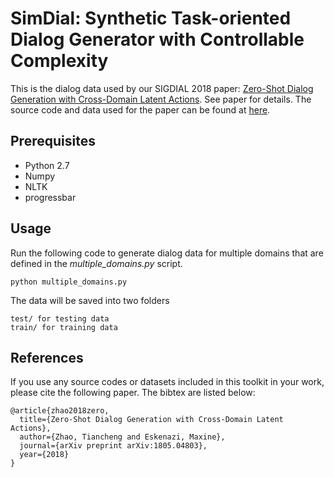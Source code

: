 # SimDial: Synthetic Task-oriented Dialog Generator with Controllable Complexity
This is the dialog data used 
by our SIGDIAL 2018 paper: [Zero-Shot Dialog Generation with Cross-Domain Latent Actions](https://arxiv.org/abs/1805.04803). 
See paper for details. The source code and data used for the paper can be found at [here](https://github.com/snakeztc/NeuralDialog-ZSDG).

## Prerequisites
 - Python 2.7
 - Numpy
 - NLTK
 - progressbar
 
 
## Usage 
Run the following code to generate dialog data for multiple domains that are defined in the 
*multiple_domains.py* script. 
  
    python multiple_domains.py
    
The data will be saved into two folders
     
    test/ for testing data 
    train/ for training data

## References
   If you use any source codes or datasets included in this toolkit in your work, please cite the following paper. The bibtex are listed below:
   
    @article{zhao2018zero,
      title={Zero-Shot Dialog Generation with Cross-Domain Latent Actions},
      author={Zhao, Tiancheng and Eskenazi, Maxine},
      journal={arXiv preprint arXiv:1805.04803},
      year={2018}
    }
